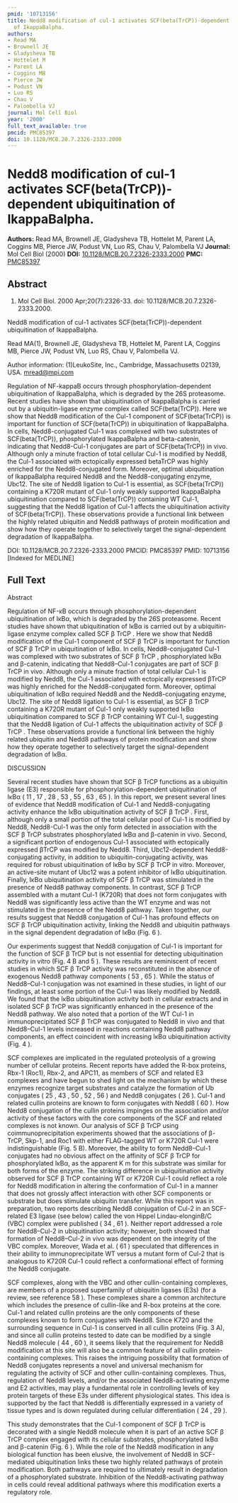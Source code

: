 ```yaml
---
pmid: '10713156'
title: Nedd8 modification of cul-1 activates SCF(beta(TrCP))-dependent ubiquitination
  of IkappaBalpha.
authors:
- Read MA
- Brownell JE
- Gladysheva TB
- Hottelet M
- Parent LA
- Coggins MB
- Pierce JW
- Podust VN
- Luo RS
- Chau V
- Palombella VJ
journal: Mol Cell Biol
year: '2000'
full_text_available: true
pmcid: PMC85397
doi: 10.1128/MCB.20.7.2326-2333.2000
---
```


# Nedd8 modification of cul-1 activates SCF(beta(TrCP))-dependent ubiquitination of IkappaBalpha.
**Authors:** Read MA, Brownell JE, Gladysheva TB, Hottelet M, Parent LA, Coggins MB, Pierce JW, Podust VN, Luo RS, Chau V, Palombella VJ
**Journal:** Mol Cell Biol (2000)
**DOI:** [10.1128/MCB.20.7.2326-2333.2000](https://doi.org/10.1128/MCB.20.7.2326-2333.2000)
**PMC:** [PMC85397](https://www.ncbi.nlm.nih.gov/pmc/articles/PMC85397/)

## Abstract

1. Mol Cell Biol. 2000 Apr;20(7):2326-33. doi: 10.1128/MCB.20.7.2326-2333.2000.

Nedd8 modification of cul-1 activates SCF(beta(TrCP))-dependent ubiquitination 
of IkappaBalpha.

Read MA(1), Brownell JE, Gladysheva TB, Hottelet M, Parent LA, Coggins MB, 
Pierce JW, Podust VN, Luo RS, Chau V, Palombella VJ.

Author information:
(1)LeukoSite, Inc., Cambridge, Massachusetts 02139, USA. mread@mpi.com

Regulation of NF-kappaB occurs through phosphorylation-dependent ubiquitination 
of IkappaBalpha, which is degraded by the 26S proteasome. Recent studies have 
shown that ubiquitination of IkappaBalpha is carried out by a ubiquitin-ligase 
enzyme complex called SCF(beta(TrCP)). Here we show that Nedd8 modification of 
the Cul-1 component of SCF(beta(TrCP)) is important for function of 
SCF(beta(TrCP)) in ubiquitination of IkappaBalpha. In cells, Nedd8-conjugated 
Cul-1 was complexed with two substrates of SCF(beta(TrCP)), phosphorylated 
IkappaBalpha and beta-catenin, indicating that Nedd8-Cul-1 conjugates are part 
of SCF(beta(TrCP)) in vivo. Although only a minute fraction of total cellular 
Cul-1 is modified by Nedd8, the Cul-1 associated with ectopically expressed 
betaTrCP was highly enriched for the Nedd8-conjugated form. Moreover, optimal 
ubiquitination of IkappaBalpha required Nedd8 and the Nedd8-conjugating enzyme, 
Ubc12. The site of Nedd8 ligation to Cul-1 is essential, as SCF(beta(TrCP)) 
containing a K720R mutant of Cul-1 only weakly supported IkappaBalpha 
ubiquitination compared to SCF(beta(TrCP)) containing WT Cul-1, suggesting that 
the Nedd8 ligation of Cul-1 affects the ubiquitination activity of 
SCF(beta(TrCP)). These observations provide a functional link between the highly 
related ubiquitin and Nedd8 pathways of protein modification and show how they 
operate together to selectively target the signal-dependent degradation of 
IkappaBalpha.

DOI: 10.1128/MCB.20.7.2326-2333.2000
PMCID: PMC85397
PMID: 10713156 [Indexed for MEDLINE]

## Full Text

Abstract

Regulation of NF-κB occurs through phosphorylation-dependent ubiquitination of IκBα, which is degraded by the 26S proteasome. Recent studies have shown that ubiquitination of IκBα is carried out by a ubiquitin-ligase enzyme complex called SCF β TrCP . Here we show that Nedd8 modification of the Cul-1 component of SCF β TrCP is important for function of SCF β TrCP in ubiquitination of IκBα. In cells, Nedd8-conjugated Cul-1 was complexed with two substrates of SCF β TrCP , phosphorylated IκBα and β-catenin, indicating that Nedd8–Cul-1 conjugates are part of SCF β TrCP in vivo. Although only a minute fraction of total cellular Cul-1 is modified by Nedd8, the Cul-1 associated with ectopically expressed βTrCP was highly enriched for the Nedd8-conjugated form. Moreover, optimal ubiquitination of IκBα required Nedd8 and the Nedd8-conjugating enzyme, Ubc12. The site of Nedd8 ligation to Cul-1 is essential, as SCF β TrCP containing a K720R mutant of Cul-1 only weakly supported IκBα ubiquitination compared to SCF β TrCP containing WT Cul-1, suggesting that the Nedd8 ligation of Cul-1 affects the ubiquitination activity of SCF β TrCP . These observations provide a functional link between the highly related ubiquitin and Nedd8 pathways of protein modification and show how they operate together to selectively target the signal-dependent degradation of IκBα.

DISCUSSION

Several recent studies have shown that SCF β TrCP functions as a ubiquitin ligase (E3) responsible for phosphorylation-dependent ubiquitination of IκBα ( 11 , 17 , 28 , 53 , 55 , 63 , 65 ). In this report, we present several lines of evidence that Nedd8 modification of Cul-1 and Nedd8-conjugating activity enhance the IκBα ubiquitination activity of SCF β TrCP . First, although only a small portion of the total cellular pool of Cul-1 is modified by Nedd8, Nedd8-Cul-1 was the only form detected in association with the SCF β TrCP substrates phosphorylated IκBα and β-catenin in vivo. Second, a significant portion of endogenous Cul-1 associated with ectopically expressed βTrCP was modified by Nedd8. Third, Ubc12-dependent Nedd8-conjugating activity, in addition to ubiquitin-conjugating activity, was required for robust ubiquitination of IκBα by SCF β TrCP in vitro. Moreover, an active-site mutant of Ubc12 was a potent inhibitor of IκBα ubiquitination. Finally, IκBα ubiquitination activity of SCF β TrCP was stimulated in the presence of Nedd8 pathway components. In contrast, SCF β TrCP assembled with a mutant Cul-1 (K720R) that does not form conjugates with Nedd8 was significantly less active than the WT enzyme and was not stimulated in the presence of the Nedd8 pathway. Taken together, our results suggest that Nedd8 conjugation of Cul-1 has profound effects on SCF β TrCP ubiquitination activity, linking the Nedd8 and ubiquitin pathways in the signal dependent degradation of IκBα (Fig. 6 ).

Our experiments suggest that Nedd8 conjugation of Cul-1 is important for the function of SCF β TrCP but is not essential for detecting ubiquitination activity in vitro (Fig. 4 B and 5 ). These results are reminiscent of recent studies in which SCF β TrCP activity was reconstituted in the absence of exogenous Nedd8 pathway components ( 53 , 65 ). While the status of Nedd8–Cul-1 conjugation was not examined in these studies, in light of our findings, at least some portion of the Cul-1 was likely modified by Nedd8. We found that the IκBα ubiquitination activity both in cellular extracts and in isolated SCF β TrCP was significantly enhanced in the presence of the Nedd8 pathway. We also noted that a portion of the WT Cul-1 in immunoprecipitated SCF β TrCP was conjugated to Nedd8 in vivo and that Nedd8–Cul-1 levels increased in reactions containing Nedd8 pathway components, an effect coincident with increasing IκBα ubiquitination activity (Fig. 4 ).

SCF complexes are implicated in the regulated proteolysis of a growing number of cellular proteins. Recent reports have added the R-box proteins, Rbx-1 (Roc1), Rbx-2, and APC11, as members of SCF and related E3 complexes and have begun to shed light on the mechanism by which these enzymes recognize target substrates and catalyze the formation of Ub conjugates ( 25 , 43 , 50 , 52 , 56 ) and Nedd8 conjugates ( 26 ). Cul-1 and related cullin proteins are known to form conjugates with Nedd8 ( 60 ). How Nedd8 conjugation of the cullin proteins impinges on the association and/or activity of these factors with the core components of the SCF and related complexes is not known. Our analysis of SCF β TrCP using coimmunoprecipitation experiments showed that the associations of β-TrCP, Skp-1, and Roc1 with either FLAG-tagged WT or K720R Cul-1 were indistinguishable (Fig. 5 B). Moreover, the ability to form Nedd8–Cul-1 conjugates had no obvious affect on the affinity of SCF β TrCP for phosphorylated IκBα, as the apparent K m for this substrate was similar for both forms of the enzyme. The striking difference in ubiquitination activity observed for SCF β TrCP containing WT or K720R Cul-1 could reflect a role for Nedd8 modification in altering the conformation of Cul-1 in a manner that does not grossly affect interaction with other SCF components or substrate but does stimulate ubiquitin transfer. While this report was in preparation, two reports describing Nedd8 conjugation of Cul-2 in an SCF-related E3 ligase (see below) called the von Hippel Lindau-elonginB/C (VBC) complex were published ( 34 , 61 ). Neither report addressed a role for Nedd8–Cul-2 in ubiquitination activity; however, both showed that formation of Nedd8–Cul-2 in vivo was dependent on the integrity of the VBC complex. Moreover, Wada et al. ( 61 ) speculated that differences in their ability to immunoprecipitate WT versus a mutant form of Cul-2 that is analogous to K720R Cul-1 could reflect a conformational effect of forming the Nedd8 conjugate.

SCF complexes, along with the VBC and other cullin-containing complexes, are members of a proposed superfamily of ubiquitin ligases (E3s) (for a review, see reference 58 ). These complexes share a common architecture which includes the presence of cullin-like and R-box proteins at the core. Cul-1 and related cullin proteins are the only components of these complexes known to form conjugates with Nedd8. Since K720 and the surrounding sequence in Cul-1 is conserved in all cullin proteins (Fig. 3 A), and since all cullin proteins tested to date can be modified by a single Nedd8 molecule ( 44 , 60 ), it seems likely that the requirement for Nedd8 modification at this site will also be a common feature of all cullin protein-containing complexes. This raises the intriguing possibility that formation of Nedd8 conjugates represents a novel and universal mechanism for regulating the activity of SCF and other cullin-containing complexes. Thus, regulation of Nedd8 levels, and/or the associated Nedd8-activating enzyme and E2 activities, may play a fundamental role in controlling levels of key protein targets of these E3s under different physiological states. This idea is supported by the fact that Nedd8 is differentially expressed in a variety of tissue types and is down regulated during cellular differentiation ( 24 , 29 ).

This study demonstrates that the Cul-1 component of SCF β TrCP is decorated with a single Nedd8 molecule when it is part of an active SCF β TrCP complex engaged with its cellular substrates, phosphorylated IκBα and β-catenin (Fig. 6 ). While the role of the Nedd8 modification in any biological function has been elusive, the involvement of Nedd8 in SCF-mediated ubiquitination links these two highly related pathways of protein modification. Both pathways are required to ultimately result in degradation of a phosphorylated substrate. Inhibition of the Nedd8-activating pathway in cells could reveal additional pathways where this modification exerts a regulatory role.
